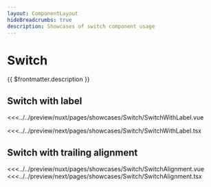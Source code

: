```yaml
---
layout: ComponentLayout
hideBreadcrumbs: true
description: Showcases of switch component usage
---
```

# Switch

{{ $frontmatter.description }}

## Switch with label

<Showcase showcase-name="Switch/SwitchWithLabel">

<!-- vue -->
<<<../../preview/nuxt/pages/showcases/Switch/SwitchWithLabel.vue
<!-- end vue -->
<!-- react -->
<<<../../preview/next/pages/showcases/Switch/SwitchWithLabel.tsx
<!-- end react -->

</Showcase>

## Switch with trailing alignment

<Showcase showcase-name="Switch/SwitchAlignment">
<!-- vue -->
<<<../../preview/nuxt/pages/showcases/Switch/SwitchAlignment.vue
<!-- end vue -->
<!-- react -->
<<<../../preview/next/pages/showcases/Switch/SwitchAlignment.tsx
<!-- end react -->
</Showcase>
